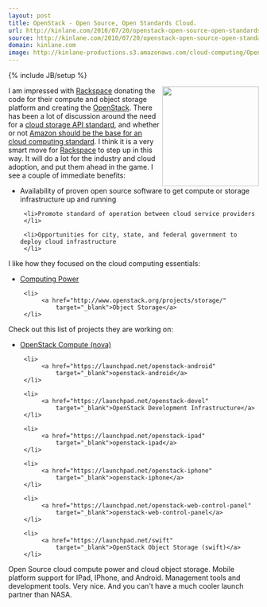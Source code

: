 ```yaml
---
layout: post
title: OpenStack - Open Source, Open Standards Cloud.
url: http://kinlane.com/2010/07/20/openstack-open-source-open-standards-cloud/
source: http://kinlane.com/2010/07/20/openstack-open-source-open-standards-cloud/
domain: kinlane.com
image: http://kinlane-productions.s3.amazonaws.com/cloud-computing/OpenStack_200.jpeg
---
```

{% include JB/setup %}<p>
     <img class="alignnone c1"
        title="OpenStack"
        src="http://kinlane-productions.s3.amazonaws.com/cloud-computing/OpenStack_200.jpeg"
        alt=""
        width="194"
        height="200"
        align="right" />I am impressed with <a href="http://www.rackspace.com/index.php"
        target="_blank">Rackspace</a> donating the code for their compute and object storage platform and creating the <a href="http://www.openstack.org/index.php"
        target="_blank">OpenStack</a>. There has been a lot of discussion around the need for a <a href="http://www.kinlane.com/2010/06/cloud-storage-api-standard/">cloud storage API standard</a>, and whether or not <a href="http://www.readwriteweb.com/cloud/2010/07/cloud-community-debates-is-ama.php"
        target="_blank">Amazon should be the base for an cloud computing standard</a>. I think it is a very smart move for <a href="http://www.rackspace.com/index.php"
        target="_blank">Rackspace</a> to step up in this way. It will do a lot for the industry and cloud adoption, and put them ahead in the game. I see a couple of immediate benefits:
</p>

<ul class="mainlist">
     <li>Availability of proven open source software to get compute or storage infrastructure up and running
     </li>

     <li>Promote standard of operation between cloud service providers
     </li>

     <li>Opportunities for city, state, and federal government to deploy cloud infrastructure
     </li>
</ul>

<p>
     I like how they focused on the cloud computing essentials:
</p>

<ul class="mainlist">
     <li>
          <a href="http://www.openstack.org/projects/compute/"
              target="_blank">Computing Power</a>
     </li>

     <li>
          <a href="http://www.openstack.org/projects/storage/"
              target="_blank">Object Storage</a>
     </li>
</ul>

<p>
     Check out this list of projects they are working on:
</p>

<ul class="mainlist">
     <li>
          <a href="https://launchpad.net/nova"
              target="_blank">OpenStack Compute (nova)</a>
     </li>

     <li>
          <a href="https://launchpad.net/openstack-android"
              target="_blank">openstack-android</a>
     </li>

     <li>
          <a href="https://launchpad.net/openstack-devel"
              target="_blank">OpenStack Development Infrastructure</a>
     </li>

     <li>
          <a href="https://launchpad.net/openstack-ipad"
              target="_blank">openstack-ipad</a>
     </li>

     <li>
          <a href="https://launchpad.net/openstack-iphone"
              target="_blank">openstack-iphone</a>
     </li>

     <li>
          <a href="https://launchpad.net/openstack-web-control-panel"
              target="_blank">openstack-web-control-panel</a>
     </li>

     <li>
          <a href="https://launchpad.net/swift"
              target="_blank">OpenStack Object Storage (swift)</a>
     </li>
</ul>

<p>
     Open Source cloud compute power and cloud object storage. Mobile platform support for IPad, IPhone, and Android. Management tools and development tools. Very nice. And you can't have a much cooler launch partner than NASA.
</p>